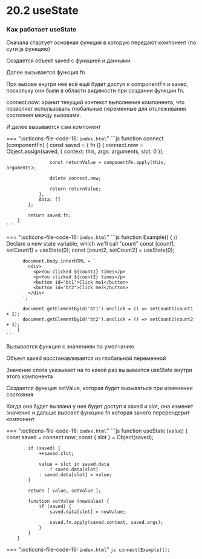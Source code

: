 # 20.2 useState


### Как работает useState

Сначала стартует основная функция в которую передают компонент (по сути js функцию)

Создается объект saved с функцией и данными

Далее вызывается функция fn

При вызове внутри неё всё ещё будет доступ к componentFn и saved, поскольку они были в области видимости при создании функции fn.

connect.now: хранит текущий контекст выполнения компонента, что позволяет использовать глобальные переменные для отслеживания состояния между вызовами.
 
И далее вызывается сам компонент

=== ":octicons-file-code-16: `index.html`"
    ```js
        function connect (componentFn) {
            const saved = {
                fn () {
                    connect.now = Object.assign(saved, { context: this, args: arguments, slot: 0 });

                    const returnValue = componentFn.apply(this, arguments);

                    delete connect.now;

                    return returnValue;
                },
                data: []
            };

            return saved.fn;
        }
    ```


=== ":octicons-file-code-16: `index.html`"
    ```js
        function Example() {
          // Declare a new state variable, which we'll call "count"
          const [count1, setCount1] = useState(0);
          const [count2, setCount2] = useState(0);

          document.body.innerHTML = `
            <div>
              <p>You clicked ${count1} times</p>
              <p>You clicked ${count2} times</p>
              <button id="bt1">Click me1</button>
              <button id="bt2">Click me2</button>
            </div>
          `;

          document.getElementById('bt1').onclick = () => setCount1(count1 + 1);
          document.getElementById('bt2').onclick = () => setCount2(count2 + 1);
        }
    ```

Вызывается функция с значением по умолчанию

Объект saved восстанавливается из глобальной переменной

Значение слота указывает на то какой раз вызывается useState внутри этого компонента

Создается функция setValue, которая будет вызываться при изменении состояния

Когда она будет вызвана у нее будет доступ к saved и slot, она изменит значение
и дальше вызовет функцию fn которая заного перерендерит компонент

=== ":octicons-file-code-16: `index.html`"
    ```js
        function useState (value) {
            const saved = connect.now;
            const { slot } = Object(saved);

            if (saved) {
                ++saved.slot;

                value = slot in saved.data
                    ? saved.data[slot]
                : saved.data[slot] = value;
            }

            return [ value, setValue ];

            function setValue (newValue) {
                if (saved) {
                    saved.data[slot] = newValue;

                    saved.fn.apply(saved.context, saved.args);
                }
            }
        }


 === ":octicons-file-code-16: `index.html`"
    ```js
        connect(Example)();
    ```
